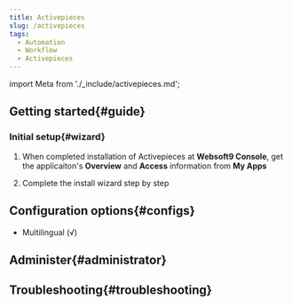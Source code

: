 ```yaml
---
title: Activepieces
slug: /activepieces
tags:
  - Automation
  - Workflow
  - Activepieces
---
```


import Meta from './_include/activepieces.md';

<Meta name="meta" />

## Getting started{#guide}

### Initial setup{#wizard}

1. When completed installation of Activepieces at **Websoft9 Console**, get the applicaiton's **Overview** and **Access** information from **My Apps**  

2. Complete the install wizard step by step

## Configuration options{#configs}

- Multilingual (√)

## Administer{#administrator}

## Troubleshooting{#troubleshooting}
